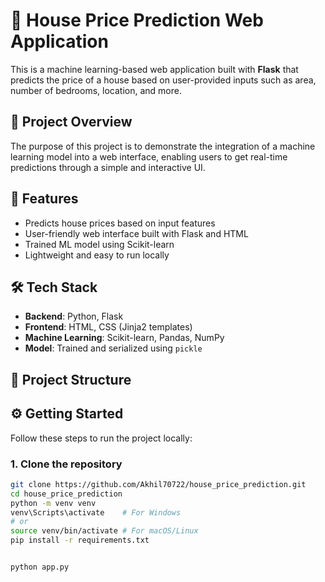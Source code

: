 # 🏡 House Price Prediction Web Application

This is a machine learning-based web application built with **Flask** that predicts the price of a house based on user-provided inputs such as area, number of bedrooms, location, and more.

## 📌 Project Overview

The purpose of this project is to demonstrate the integration of a machine learning model into a web interface, enabling users to get real-time predictions through a simple and interactive UI.

## 🚀 Features

- Predicts house prices based on input features
- User-friendly web interface built with Flask and HTML
- Trained ML model using Scikit-learn
- Lightweight and easy to run locally

## 🛠️ Tech Stack

- **Backend**: Python, Flask
- **Frontend**: HTML, CSS (Jinja2 templates)
- **Machine Learning**: Scikit-learn, Pandas, NumPy
- **Model**: Trained and serialized using `pickle`

## 📂 Project Structure


## ⚙️ Getting Started

Follow these steps to run the project locally:

### 1. Clone the repository
```bash
git clone https://github.com/Akhil70722/house_price_prediction.git
cd house_price_prediction
python -m venv venv
venv\Scripts\activate    # For Windows
# or
source venv/bin/activate # For macOS/Linux
pip install -r requirements.txt


python app.py
